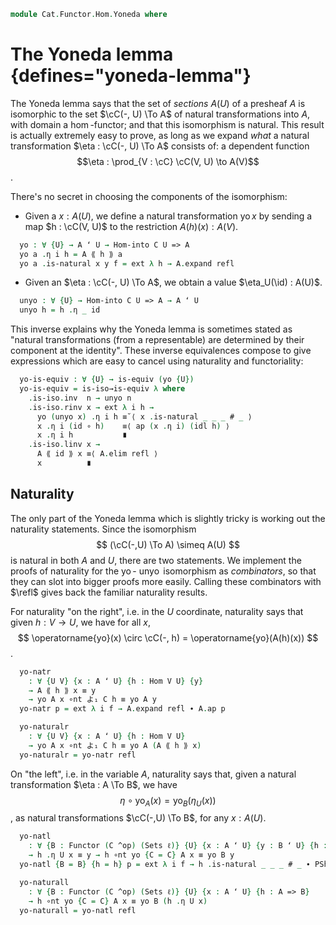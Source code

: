 <!--
```agda
open import Cat.Functor.Base
open import Cat.Functor.Hom
open import Cat.Prelude

import Cat.Functor.Reasoning.Presheaf as PSh

open Functor
open _=>_
```
-->

```agda
module Cat.Functor.Hom.Yoneda where
```

# The Yoneda lemma {defines="yoneda-lemma"}

<!--
```agda
module _ {o ℓ} {C : Precategory o ℓ} (A : Functor (C ^op) (Sets ℓ)) where
  private module A = PSh A using (expand ; elim)
  open Precategory C
```
-->

The Yoneda lemma says that the set of *sections* $A(U)$ of a presheaf
$A$ is isomorphic to the set $\cC(-, U) \To A$ of natural
transformations into $A$, with domain a $\hom$-functor; and that this
isomorphism is natural. This result is actually extremely easy to prove,
as long as we expand *what* a natural transformation $\eta : \cC(-, U)
\To A$ consists of: a dependent function
$$\eta : \prod_{V : \cC} \cC(V, U) \to A(V)$$.

There's no secret in choosing the components of the isomorphism:

- Given a $x : A(U)$, we define a natural transformation
  $\operatorname{yo} x$ by sending a map $h : \cC(V, U)$ to the
  restriction $A(h)(x) : A(V)$.

```agda
  yo : ∀ {U} → A ʻ U → Hom-into C U => A
  yo a .η i h = A ⟪ h ⟫ a
  yo a .is-natural x y f = ext λ h → A.expand refl
```

- Given an $\eta : \cC(-, U) \To A$, we obtain a value
  $\eta_U(\id) : A(U)$.

```agda
  unyo : ∀ {U} → Hom-into C U => A → A ʻ U
  unyo h = h .η _ id
```

This inverse explains why the Yoneda lemma is sometimes stated as
"natural transformations (from a representable) are determined by their
component at the identity". These inverse equivalences compose to give
expressions which are easy to cancel using naturality and functoriality:

```agda
  yo-is-equiv : ∀ {U} → is-equiv (yo {U})
  yo-is-equiv = is-iso→is-equiv λ where
    .is-iso.inv  n → unyo n
    .is-iso.rinv x → ext λ i h →
      yo (unyo x) .η i h ≡˘⟨ x .is-natural _ _ _ # _ ⟩
      x .η i (id ∘ h)    ≡⟨ ap (x .η i) (idl h) ⟩
      x .η i h           ∎
    .is-iso.linv x →
      A ⟪ id ⟫ x ≡⟨ A.elim refl ⟩
      x          ∎
```

<!--
```agda
module _ {o ℓ} {C : Precategory o ℓ} {A : Functor (C ^op) (Sets ℓ)} where
  private module A = PSh A
  open Precategory C
```
-->

## Naturality

The only part of the Yoneda lemma which is slightly tricky is working
out the naturality statements. Since the isomorphism
$$
(\cC(-,U) \To A) \simeq A(U)
$$
is natural in both $A$ and $U$, there are two statements. We implement
the proofs of naturality for the $\operatorname{yo}$-
$\operatorname{unyo}$ isomorphism as *combinators*, so that they can
slot into bigger proofs more easily. Calling these combinators with
$\refl$ gives back the familiar naturality results.

For naturality "on the right", i.e. in the $U$ coordinate, naturality
says that given $h : V \to U$, we have for all $x$,
$$
\operatorname{yo}(x) \circ \cC(-, h) = \operatorname{yo}(A(h)(x))
$$.

```agda
  yo-natr
    : ∀ {U V} {x : A ʻ U} {h : Hom V U} {y}
    → A ⟪ h ⟫ x ≡ y
    → yo A x ∘nt よ₁ C h ≡ yo A y
  yo-natr p = ext λ i f → A.expand refl ∙ A.ap p

  yo-naturalr
    : ∀ {U V} {x : A ʻ U} {h : Hom V U}
    → yo A x ∘nt よ₁ C h ≡ yo A (A ⟪ h ⟫ x)
  yo-naturalr = yo-natr refl
```

On "the left", i.e. in the variable $A$, naturality says that, given a
natural transformation $\eta : A \To B$, we have
$$
\eta \circ \operatorname{yo}_A(x) = \operatorname{yo}_B(\eta_U(x))
$$,
as natural transformations $\cC(-,U) \To B$, for any $x : A(U)$.

```agda
  yo-natl
    : ∀ {B : Functor (C ^op) (Sets ℓ)} {U} {x : A ʻ U} {y : B ʻ U} {h : A => B}
    → h .η U x ≡ y → h ∘nt yo {C = C} A x ≡ yo B y
  yo-natl {B = B} {h = h} p = ext λ i f → h .is-natural _ _ _ # _ ∙ PSh.ap B p

  yo-naturall
    : ∀ {B : Functor (C ^op) (Sets ℓ)} {U} {x : A ʻ U} {h : A => B}
    → h ∘nt yo {C = C} A x ≡ yo B (h .η U x)
  yo-naturall = yo-natl refl
```

<!--
```agda
  unyo-path : ∀ {U : ⌞ C ⌟} {x y : A ʻ U} → yo {C = C} A x ≡ yo A y → x ≡ y
  unyo-path {x = x} {y} p =
    x          ≡⟨ A.intro refl ⟩
    A ⟪ id ⟫ x ≡⟨ unext p _ id ⟩
    A ⟪ id ⟫ y ≡⟨ A.elim refl ⟩
    y          ∎
```
-->
